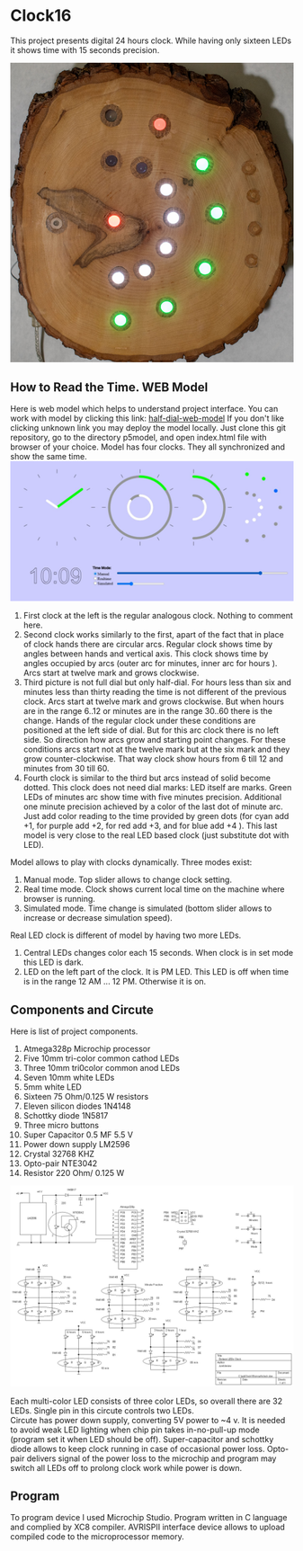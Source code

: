 # Clock16
This project presents digital 24 hours clock.  While having only sixteen LEDs it shows time with 15 seconds precision.

![CLOCK](./images/IMKP5100_acr.jpg)

## How to Read the Time. WEB Model
Here is web model which helps to understand project interface. You can work with model by clicking this link: [half-dial-web-model](https://filedn.com/lRLB6A8XqsC4voY39bLNwCj/Clock16/) If you don't like clicking unknown link you may deploy the model locally. Just clone this git repository, go to the directory p5model, and open index.html file with browser of your choice.
Model has four clocks. They all synchronized and show the same time.
![MODEL](./images/simulation.jpg) 
1. First clock at the left is the regular analogous clock. Nothing to comment here.
2. Second clock works similarly to the first, apart of the fact that in place  of clock hands there are circular arcs. Regular clock shows time by  angles between hands and  vertical axis. This clock shows time by angles occupied by arcs (outer arc for minutes, inner arc for hours ). Arcs start at twelve mark and grows clockwise. 
3. Third picture  is not full dial but only half-dial. For hours less than six and minutes less than thirty  reading the time is not different of the previous clock. Arcs start at twelve mark and grows clockwise. But when hours are in the range 6..12 or minutes are in the range 30..60 there is the change. Hands of the regular clock under these conditions  are positioned at the left side of dial. But for this arc clock there is no left side. So direction  how arcs grow and starting point  changes. For these conditions arcs start not at the twelve mark but at the six  mark and they grow counter-clockwise. That way clock show hours from 6 till 12 and minutes from 30 till 60.
4. Fourth  clock is similar to the third but arcs instead of solid become dotted. This clock does not need dial marks: LED itself are marks. Green LEDs of minutes arc show time with five minutes precision. Additional  one minute precision achieved by a color of the last dot of minute arc. Just add color reading to the time provided by green dots (for cyan add +1, for purple add +2, for red add +3, and for blue add +4 ).  This last model is very close to the real LED based clock  (just substitute dot with LED). 

Model allows to play with clocks dynamically. Three modes exist:
1. Manual mode. Top slider allows to change clock setting.
2. Real time mode. Clock shows current local time on the machine where browser is running.
3. Simulated mode. Time change is simulated (bottom slider allows to increase or decrease simulation speed).

Real LED clock is different of model  by having two more LEDs. 
1. Central LEDs changes color each 15 seconds. When clock is in set mode this LED is dark.  
2. LED on the left part of the clock. It is PM LED. This LED is off when time is in the range 12 AM ... 12 PM. Otherwise it is on. 

## Components and Circute
Here is list of project components.

1. Atmega328p Microchip processor
2. Five 10mm tri-color  common cathod LEDs
3. Three 10mm tri0color common anod LEDs
4. Seven 10mm white LEDs
5. 5mm white LED
6. Sixteen 75 Ohm/0.125 W  resistors
9. Eleven silicon diodes 1N4148
10. Schottky diode 1N5817
11. Three  micro buttons
12. Super Capacitor 0.5 MF 5.5 V
13. Power down supply LM2596
14. Crystal 32768 KHZ
15. Opto-pair NTE3042
16. Resistor 220 Ohm/ 0.125 W

![CIRCUTE](./images/clock.jpg) 

 Each multi-color LED consists of three color LEDs, so overall there are 32 LEDs. Single pin in this circute controls  two LEDs.  
 Circute has power down supply, converting 5V power to ~4 v. It is needed to avoid weak LED lighting when chip pin  takes in-no-pull-up mode (program set it  when  LED should be off). 
 Super-capacitor and schottky diode allows to keep clock running in case of occasional power loss. Opto-pair delivers signal of the power loss to the microchip and program may switch all LEDs off  to prolong clock work while power is down.

## Program

To program device I used Microchip Studio. Program written in C language and complied by XC8 compiler. AVRISPII interface device allows to upload compiled code to the microprocessor memory.


